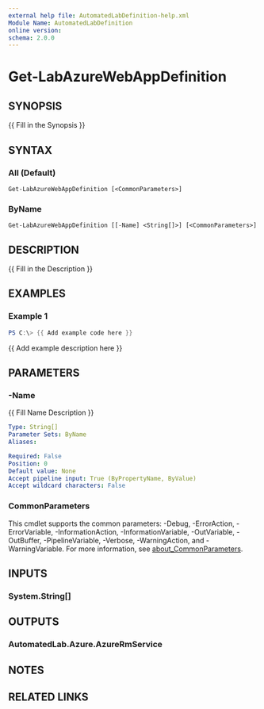 ```yaml
---
external help file: AutomatedLabDefinition-help.xml
Module Name: AutomatedLabDefinition
online version:
schema: 2.0.0
---
```


# Get-LabAzureWebAppDefinition

## SYNOPSIS
{{ Fill in the Synopsis }}

## SYNTAX

### All (Default)
```
Get-LabAzureWebAppDefinition [<CommonParameters>]
```

### ByName
```
Get-LabAzureWebAppDefinition [[-Name] <String[]>] [<CommonParameters>]
```

## DESCRIPTION
{{ Fill in the Description }}

## EXAMPLES

### Example 1
```powershell
PS C:\> {{ Add example code here }}
```

{{ Add example description here }}

## PARAMETERS

### -Name
{{ Fill Name Description }}

```yaml
Type: String[]
Parameter Sets: ByName
Aliases:

Required: False
Position: 0
Default value: None
Accept pipeline input: True (ByPropertyName, ByValue)
Accept wildcard characters: False
```

### CommonParameters
This cmdlet supports the common parameters: -Debug, -ErrorAction, -ErrorVariable, -InformationAction, -InformationVariable, -OutVariable, -OutBuffer, -PipelineVariable, -Verbose, -WarningAction, and -WarningVariable. For more information, see [about_CommonParameters](http://go.microsoft.com/fwlink/?LinkID=113216).

## INPUTS

### System.String[]

## OUTPUTS

### AutomatedLab.Azure.AzureRmService

## NOTES

## RELATED LINKS
